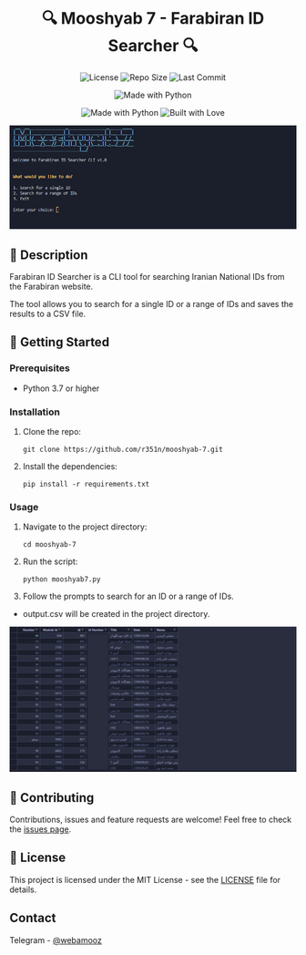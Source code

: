 

<h1 align="center">🔍 Mooshyab 7 - Farabiran ID Searcher 🔍</h1>

<p align="center">
    <img src="https://img.shields.io/github/license/r351n/mooshyab-7" alt="License">
    <img src="https://img.shields.io/github/repo-size/r351n/mooshyab-7" alt="Repo Size">
    <img src="https://img.shields.io/github/last-commit/r351n/mooshyab-7" alt="Last Commit">
</p>

<p align="center">
    <img src="https://img.shields.io/badge/Made%20with-Python-1f425f.svg" alt="Made with Python">
</p>

<p align="center">
    <img src="https://forthebadge.com/images/badges/made-with-python.svg" alt="Made with Python">
    <img src="https://forthebadge.com/images/badges/built-with-love.svg" alt="Built with Love">
    <!-- <img src="https://forthebadge.com/images/badges/makes-people-smile.svg" alt="Makes People Smile"> -->
</p>

<p align="center">
    <img src="https://raw.githubusercontent.com/r351n/mooshyab-7/main/exe.png" alt="Demo">
</p>

## 📖 Description

Farabiran ID Searcher is a CLI tool for searching Iranian National IDs from the Farabiran website.

The tool allows you to search for a single ID or a range of IDs and saves the results to a CSV file.

## 🚀 Getting Started

### Prerequisites

* Python 3.7 or higher

### Installation

1. Clone the repo:
    ```
    git clone https://github.com/r351n/mooshyab-7.git
    ```

2. Install the dependencies:
    ```
    pip install -r requirements.txt
    ```

### Usage

1. Navigate to the project directory:
    ```
    cd mooshyab-7
    ```

2. Run the script:
    ```
    python mooshyab7.py
    ```

3. Follow the prompts to search for an ID or a range of IDs.

- output.csv will be created in the project directory.
<p align="center">
    <img src="https://raw.githubusercontent.com/r351n/mooshyab-7/main/out.png" alt="Demo">
</p>


## 🤝 Contributing

Contributions, issues and feature requests are welcome! Feel free to check the [issues page](https://github.com/r351n/mooshyab-7/issues).

## 📝 License

This project is licensed under the MIT License - see the [LICENSE](LICENSE) file for details.

<!-- CONTACT -->
## Contact

Telegram - [@webamooz](https://t.me/c/1162722999/21956)